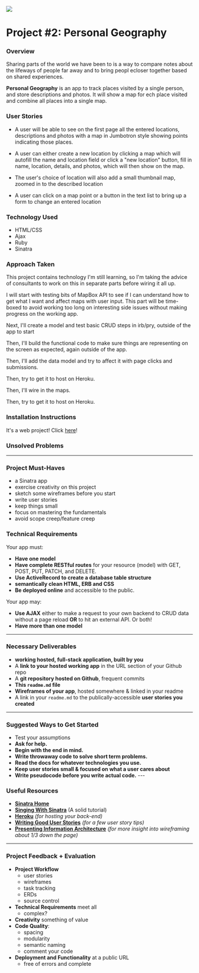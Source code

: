 <!--
Creator: Alex White
Market: SF
-->

![](https://ga-dash.s3.amazonaws.com/production/assets/logo-9f88ae6c9c3871690e33280fcf557f33.png)

# Project #2: Personal Geography

### Overview

Sharing parts of the world we have been to is a way to compare notes about the lifeways of people far away and to bring peopl ecloser together based on shared experiences.

**Personal Geography** is an app to track places visited by a single person, and store descriptions and photos.  It will show a map for ech place visited and combine all places into a single map.

### User Stories

* A user will be able to see on the first page all the entered locations, descriptions and photos with a map in Jumbotron style showing points indicating those places.

* A user can either create a new location by clicking a map which will autofill the name and location field or click a "new location" button, fill in name, location, details, and photos, which will then show on the map.

* The user's choice of location will also add a small thumbnail map, zoomed in to the described location

* A user can click on a map point or a button in the text list to bring up a form to change an entered location

### Technology Used

* HTML/CSS
* Ajax
* Ruby
* Sinatra

### Approach Taken

This project contains technology I'm still learning, so I'm taking the advice of consultants to work on this in separate parts before wiring it all up.  

I will start with testing bits of MapBox API to see if I can understand how to get what I want and affect maps with user input.  This part will be time-boxed to avoid working too long on interesting side issues without making progress on the working app.

Next, I'll create a model and test basic CRUD steps in irb/pry, outside of the app to start

Then, I'll build the functional code to make sure things are representing on the screen as expected, again outside of the app.

Then, I'll add the data model and try to affect it with page clicks and submissions.

Then, try to get it to host on Heroku.

Then, I'll wire in the maps.

Then, try to get it to host on Heroku.

### Installation Instructions

It's a web project!  Click [here](#)!

### Unsolved Problems


---


### Project Must-Haves

- a Sinatra app
- exercise creativity on this project
- sketch some wireframes before you start
- write user stories
- keep things small
- focus on mastering the fundamentals
- avoid scope creep/feature creep

### Technical Requirements

Your app must:

* **Have one model** 
* **Have complete RESTful routes** for your resource (model) with GET, POST, PUT, PATCH, and DELETE.
* **Use ActiveRecord to create a database table structure**
* **semantically clean HTML, ERB and CSS**
* **Be deployed online** and accessible to the public.

Your app may:

* **Use AJAX** either to make a request to your own backend to CRUD data without a page reload **OR** to hit an external API. Or both!
* **Have more than one model**

---

### Necessary Deliverables

* **working hosted, full-stack application, built by you**
* A **link to your hosted working app** in the URL section of your Github repo
* A **git repository hosted on Github**, frequent commits 
* **This ``readme.md`` file**
* **Wireframes of your app**, hosted somewhere & linked in your readme
* A link in your ``readme.md`` to the publically-accessible **user stories you created**

---

### Suggested Ways to Get Started

* Test your assumptions
* **Ask for help.** 
* **Begin with the end in mind.** 
* **Write throwaway code to solve short term problems.**
* **Read the docs for whatever technologies you use.** 
* **Keep user stories small & focused on what a user cares about**
* **Write pseudocode before you write actual code.** ---

### Useful Resources

* **[Sinatra Home](http://www.sinatrarb.com/)**
* **[Singing With Sinatra](http://code.tutsplus.com/tutorials/singing-with-sinatra--net-18965)** (A solid tutorial)
* **[Heroku](http://www.heroku.com)** _(for hosting your back-end)_
* **[Writing Good User Stories](http://www.mariaemerson.com/user-stories/)** _(for a few user story tips)_
* **[Presenting Information Architecture](http://webstyleguide.com/wsg3/3-information-architecture/4-presenting-information.html)** _(for more insight into wireframing about 1/3 down the page)_

---

### Project Feedback + Evaluation

* __Project Workflow__
  - user stories
  - wireframes
  - task tracking
  - ERDs
  - source control 
* __Technical Requirements__ meet all
  - complex?
* __Creativity__ something of value 
* __Code Quality__: 
  - spacing
  - modularity
  - semantic naming
  - comment your code
* __Deployment and Functionality__ at a public URL
  - free of errors and complete